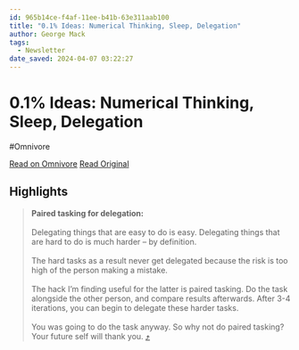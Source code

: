 ```yaml
---
id: 965b14ce-f4af-11ee-b41b-63e311aab100
title: "0.1% Ideas: Numerical Thinking, Sleep, Delegation"
author: George Mack
tags:
  - Newsletter
date_saved: 2024-04-07 03:22:27
---
```


# 0.1% Ideas: Numerical Thinking, Sleep, Delegation
#Omnivore

[Read on Omnivore](https://omnivore.app/me/0-1-ideas-numerical-thinking-sleep-delegation-18eb76fe4ab)
[Read Original](https://omnivore.app/no_url?q=a9c4a8c6-a38b-4755-8bb0-19dfe114e452)

## Highlights

> **Paired tasking for delegation:**​  
> ​  
> Delegating things that are easy to do is easy. Delegating things that are hard to do is much harder – by definition.  
> ​  
> The hard tasks as a result never get delegated because the risk is too high of the person making a mistake.  
> ​  
> The hack I’m finding useful for the latter is paired tasking. Do the task alongside the other person, and compare results afterwards. After 3-4 iterations, you can begin to delegate these harder tasks.  
> ​  
> You was going to do the task anyway. So why not do paired tasking? Your future self will thank you. [⤴️](https://omnivore.app/me/0-1-ideas-numerical-thinking-sleep-delegation-18eb76fe4ab#697381ec-9f90-44d5-9e9e-517a129f506a) 

